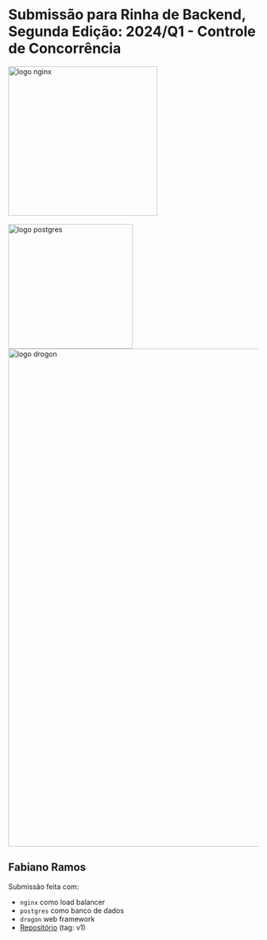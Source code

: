# Submissão para Rinha de Backend, Segunda Edição: 2024/Q1 - Controle de Concorrência


<img src="https://upload.wikimedia.org/wikipedia/commons/c/c5/Nginx_logo.svg" alt="logo nginx" width="300" height="auto">
<br />
<br />
<img src="https://upload.wikimedia.org/wikipedia/commons/2/29/Postgresql_elephant.svg" alt="logo postgres" width="250" height="auto">
<br />
<img src="https://github.com/an-tao/drogon/wiki/images/drogon-white17.jpg" alt="logo drogon" width="1000" height="auto">
<br />

## Fabiano Ramos
Submissão feita com:
- `nginx` como load balancer
- `postgres` como banco de dados
- `drogon` web framework
- [Repositório](https://github.com/ramosfabiano/rinha-de-backend-2024-q1) (tag: v1)

